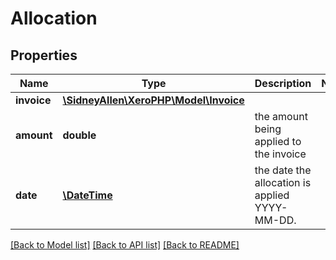 # Allocation

## Properties
Name | Type | Description | Notes
------------ | ------------- | ------------- | -------------
**invoice** | [**\SidneyAllen\XeroPHP\Model\Invoice**](Invoice.md) |  | 
**amount** | **double** | the amount being applied to the invoice | 
**date** | [**\DateTime**](\DateTime.md) | the date the allocation is applied YYYY-MM-DD. | 

[[Back to Model list]](../README.md#documentation-for-models) [[Back to API list]](../README.md#documentation-for-api-endpoints) [[Back to README]](../README.md)


